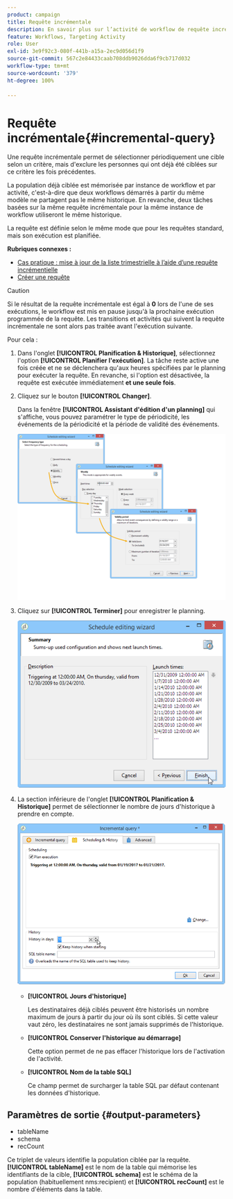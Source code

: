 ```yaml
---
product: campaign
title: Requête incrémentale
description: En savoir plus sur l’activité de workflow de requête incrémentale
feature: Workflows, Targeting Activity
role: User
exl-id: 3e9f92c3-080f-441b-a15a-2ec9d056d1f9
source-git-commit: 567c2e84433caab708ddb9026dda6f9cb717d032
workflow-type: tm+mt
source-wordcount: '379'
ht-degree: 100%

---
```


# Requête incrémentale{#incremental-query}



Une requête incrémentale permet de sélectionner périodiquement une cible selon un critère, mais d&#39;exclure les personnes qui ont déjà été ciblées sur ce critère les fois précédentes.

La population déjà ciblée est mémorisée par instance de workflow et par activité, c&#39;est-à-dire que deux workflows démarrés à partir du même modèle ne partagent pas le même historique. En revanche, deux tâches basées sur la même requête incrémentale pour la même instance de workflow utiliseront le même historique.

La requête est définie selon le même mode que pour les requêtes standard, mais son exécution est planifiée.

**Rubriques connexes :**

* [Cas pratique : mise à jour de la liste trimestrielle à l’aide d’une requête incrémentielle](quarterly-list-update.md)
* [Créer une requête](query.md#creating-a-query)

>[!CAUTION]
>
>Si le résultat de la requête incrémentale est égal à **0** lors de l&#39;une de ses exécutions, le workflow est mis en pause jusqu&#39;à la prochaine exécution programmée de la requête. Les transitions et activités qui suivent la requête incrémentale ne sont alors pas traitée avant l&#39;exécution suivante.

Pour cela :

1. Dans l&#39;onglet **[!UICONTROL Planification &amp; Historique]**, sélectionnez l&#39;option **[!UICONTROL Planifier l&#39;exécution]**. La tâche reste active une fois créée et ne se déclenchera qu&#39;aux heures spécifiées par le planning pour exécuter la requête. En revanche, si l&#39;option est désactivée, la requête est exécutée immédiatement **et une seule fois**.
1. Cliquez sur le bouton **[!UICONTROL Changer]**.

   Dans la fenêtre **[!UICONTROL Assistant d&#39;édition d&#39;un planning]** qui s&#39;affiche, vous pouvez paramétrer le type de périodicité, les événements de la périodicité et la période de validité des événements.

   ![](assets/s_user_segmentation_wizard_11.png)

1. Cliquez sur **[!UICONTROL Terminer]** pour enregistrer le planning.

   ![](assets/s_user_segmentation_wizard_valid.png)

1. La section inférieure de l&#39;onglet **[!UICONTROL Planification &amp; Historique]** permet de sélectionner le nombre de jours d&#39;historique à prendre en compte.

   ![](assets/edit_request_inc.png)

   * **[!UICONTROL Jours d&#39;historique]**

     Les destinataires déjà ciblés peuvent être historisés un nombre maximum de jours à partir du jour où ils sont ciblés. Si cette valeur vaut zéro, les destinataires ne sont jamais supprimés de l&#39;historique.

   * **[!UICONTROL Conserver l&#39;historique au démarrage]**

     Cette option permet de ne pas effacer l&#39;historique lors de l&#39;activation de l&#39;activité.

   * **[!UICONTROL Nom de la table SQL]**

     Ce champ permet de surcharger la table SQL par défaut contenant les données d&#39;historique.

## Paramètres de sortie {#output-parameters}

* tableName
* schema
* recCount

Ce triplet de valeurs identifie la population ciblée par la requête. **[!UICONTROL tableName]** est le nom de la table qui mémorise les identifiants de la cible, **[!UICONTROL schema]** est le schéma de la population (habituellement nms:recipient) et **[!UICONTROL recCount]** est le nombre d&#39;éléments dans la table.
